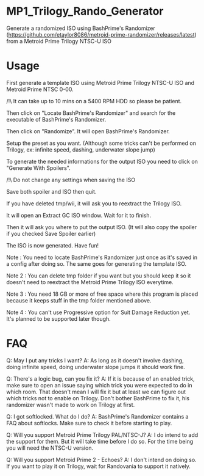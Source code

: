 # MP1_Trilogy_Rando_Generator
Generate a randomized ISO using BashPrime's Randomizer (https://github.com/etaylor8086/metroid-prime-randomizer/releases/latest) from a Metroid Prime Trilogy NTSC-U ISO

# Usage
First generate a template ISO using Metroid Prime Trilogy NTSC-U ISO and Metroid Prime NTSC 0-00.

/!\ It can take up to 10 mins on a 5400 RPM HDD so please be patient.

Then click on "Locate BashPrime's Randomizer" and search for the executable of BashPrime's Randomizer.

Then click on "Randomize". It will open BashPrime's Randomizer.

Setup the preset as you want. (Although some tricks can't be performed on Trilogy, ex: infinite speed, dashing, underwater slope jump)

To generate the needed informations for the output ISO you need to click on "Generate With Spoilers".

/!\ Do not change any settings when saving the ISO

Save both spoiler and ISO then quit.

If you have deleted tmp/wii, it will ask you to reextract the Trilogy ISO.

It will open an Extract GC ISO window. Wait for it to finish.

Then it will ask you where to put the output ISO. (It will also copy the spoiler if you checked Save Spoiler earlier)

The ISO is now generated. Have fun!


Note : You need to locate BashPrime's Randomizer just once as it's saved in a config after doing so. The same goes for generating the template ISO.

Note 2 : You can delete tmp folder if you want but you should keep it so it doesn't need to reextract the Metroid Prime Trilogy ISO everytime.

Note 3 : You need 18 GB or more of free space where this program is placed because it keeps stuff in the tmp folder mentioned above.

Note 4 : You can't use Progressive option for Suit Damage Reduction yet. It's planned to be supported later though.

# FAQ
Q: May I put any tricks I want?
A: As long as it doesn't involve dashing, doing infinite speed, doing underwater slope jumps it should work fine.

Q: There's a logic bug, can you fix it?
A: If it is because of an enabled trick, make sure to open an issue saying which trick you were expected to do in which room.
That doesn't mean I will fix it but at least we can figure out which tricks not to enable on Trilogy. Don't bother BashPrime to fix it, his randomizer wasn't made to work on Trilogy at first.

Q: I got softlocked. What do I do?
A: BashPrime's Randomizer contains a FAQ about softlocks. Make sure to check it before starting to play.

Q: Will you support Metroid Prime Trilogy PAL/NTSC-J?
A: I do intend to add the support for them. But it will take time before I do so. For the time being you will need the NTSC-U version.

Q: Will you support Metroid Prime 2 - Echoes?
A: I don't intend on doing so. If you want to play it on Trilogy, wait for Randovania to support it natively.
